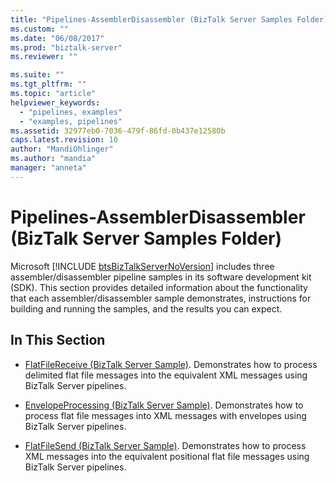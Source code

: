 ```yaml
---
title: "Pipelines-AssemblerDisassembler (BizTalk Server Samples Folder) | Microsoft Docs"
ms.custom: ""
ms.date: "06/08/2017"
ms.prod: "biztalk-server"
ms.reviewer: ""

ms.suite: ""
ms.tgt_pltfrm: ""
ms.topic: "article"
helpviewer_keywords: 
  - "pipelines, examples"
  - "examples, pipelines"
ms.assetid: 32977eb0-7036-479f-86fd-0b437e12580b
caps.latest.revision: 10
author: "MandiOhlinger"
ms.author: "mandia"
manager: "anneta"
---
```

# Pipelines-AssemblerDisassembler (BizTalk Server Samples Folder)
Microsoft [!INCLUDE [btsBizTalkServerNoVersion](../includes/btsbiztalkservernoversion-md.md)] includes three assembler/disassembler pipeline samples in its software development kit (SDK). This section provides detailed information about the functionality that each assembler/disassembler sample demonstrates, instructions for building and running the samples, and the results you can expect.  
  
## In This Section  
  
-   [FlatFileReceive (BizTalk Server Sample)](../core/flatfilereceive-biztalk-server-sample.md). Demonstrates how to process delimited flat file messages into the equivalent XML messages using BizTalk Server pipelines.  
  
-   [EnvelopeProcessing (BizTalk Server Sample)](../core/envelopeprocessing-biztalk-server-sample.md). Demonstrates how to process flat file messages into XML messages with envelopes using BizTalk Server pipelines.  
  
-   [FlatFileSend (BizTalk Server Sample)](../core/flatfilesend-biztalk-server-sample.md). Demonstrates how to process XML messages into the equivalent positional flat file messages using BizTalk Server pipelines.